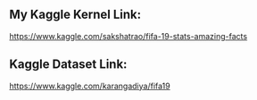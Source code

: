 ## My Kaggle Kernel Link:
https://www.kaggle.com/sakshatrao/fifa-19-stats-amazing-facts

## Kaggle Dataset Link:
https://www.kaggle.com/karangadiya/fifa19
